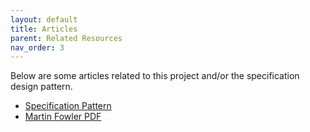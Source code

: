 ```yaml
---
layout: default
title: Articles
parent: Related Resources
nav_order: 3
---
```


Below are some articles related to this project and/or the specification design pattern.

- [Specification Pattern](https://deviq.com/design-patterns/specification-pattern)
- [Martin Fowler PDF](https://www.martinfowler.com/apsupp/spec.pdf)
